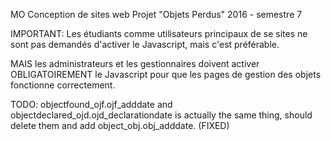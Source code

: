 MO Conception de sites web Projet "Objets Perdus" 2016 - semestre 7

IMPORTANT:
Les étudiants comme utilisateurs principaux de se sites ne sont pas 
demandés d'activer le Javascript, mais c'est préférable.

MAIS les administrateurs et les gestionnaires doivent activer OBLIGATOIREMENT
le Javascript pour que les pages de gestion des objets fonctionne correctement.

TODO:
objectfound_ojf.ojf_adddate and objectdeclared_ojd.ojd_declarationdate is actually the same thing,
should delete them and add object_obj.obj_adddate. (FIXED)